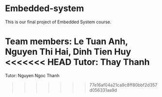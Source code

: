 # Embedded-system
This is our final project of Embedded System course.

Team members: Le Tuan Anh, Nguyen Thi Hai, Dinh Tien Huy
<<<<<<< HEAD
Tutor: Thay Thanh
=======
Tutor: Nguyen Ngoc Thanh
>>>>>>> 77e16af04a21ca9c8ff80bbf2d357d056331aa9d
